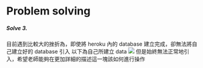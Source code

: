 # Problem solving

##### Solve 3.

目前遇到比較大的挫折為，即使將 heroku 內的 database 建立完成，卻無法將自己建立好的 database 引入
以下為自己所建立 data
![](https://i.imgur.com/FRjx7RB.png)
但是始終無法正常地引入，希望老師能夠在更加詳細的描述這一塊該如何進行操作
